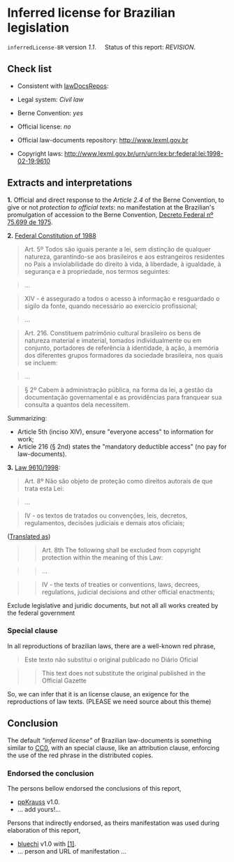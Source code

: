 # Inferred license for Brazilian legislation
`inferredLicense-BR` version *1.1*. &nbsp;&nbsp;&nbsp; Status of this report: *REVISION*.

## Check list
* Consistent with [lawDocsRepos](https://github.com/ppKrauss/openCitation/blob/master/data/lawDocsRepos.csv):

 * Legal system: *Civil law*

 * Berne Convention: *yes*

 * Official license: *no*

 * Official law-documents repository: http://www.lexml.gov.br

* Copyright laws: http://www.lexml.gov.br/urn/urn:lex:br:federal:lei:1998-02-19;9610

## Extracts and interpretations

**1.** Official and direct response to the *Article 2.4* of the Berne Convention, to give or not *protection to official texts*: no manifestation at the Brazilian's promulgation of accession to the Berne Convention, [Decreto Federal nº 75.699 de 1975](http://www.lexml.gov.br/urn/urn:lex:br:federal:decreto:1975-05-06;75699).
<!-- no known direct response expliciting the protection-exclusion of *"official texts" -->

**2.** [Federal Constitution of 1988](http://www.lexml.gov.br/urn/urn:lex:br:federal:constituicao:1988-10-05;1988)

> Art. 5º Todos são iguais perante a lei, sem distinção de qualquer natureza, garantindo-se aos brasileiros e aos estrangeiros residentes no País a inviolabilidade do direito à vida, à liberdade, à igualdade, à segurança e à propriedade, nos termos seguintes:

>  ...

> XIV - é assegurado a todos o acesso à informação e resguardado o sigilo da fonte, quando necessário ao exercício profissional; 

>  ...

>  Art. 216. Constituem patrimônio cultural brasileiro os bens de natureza material e imaterial, tomados individualmente ou em conjunto, portadores de referência à identidade, à ação, à memória dos diferentes grupos formadores da sociedade brasileira, nos quais se incluem: 

> ...

>  § 2º Cabem à administração pública, na forma da lei, a gestão da documentação governamental e as providências para franquear sua consulta a quantos dela necessitem. 

Summarizing: 
* Article 5th (inciso XIV), ensure "everyone access" to information for work;
* Article 216 (§ 2nd) states the "mandatory deductible access" (no pay for law-documents).


**3.** [Law 9610/1998](http://www.lexml.gov.br/urn/urn:lex:br:federal:lei:1998-02-19;9610):

>  Art. 8º Não são objeto de proteção como direitos autorais de que trata esta Lei:

> ...

> IV - os textos de tratados ou convenções, leis, decretos, regulamentos, decisões judiciais e demais atos oficiais;

([Translated as](http://english.tse.jus.br/arquivos/federal-constitution))

>> Art. 8th The following shall be excluded from copyright protection within the meaning of this Law:

>> ...

>> IV - the texts of treaties or conventions, laws, decrees, regulations, judicial decisions and other official enactments;

Exclude legislative and juridic documents, but not all all works created by the federal government

### Special clause
In all reproductions of brazilian laws, there are a well-known red phrase,

> Este texto não substitui o original publicado no Diário Oficial

>  > This text does not substitute the original published in the Official Gazette

So, we can infer  that it is an license clause, an exigence for  the reproductions of law texts. (PLEASE we need source about this theme) 

## Conclusion

The default *"inferred license"* of Brazilian law-documents is something similar to [CC0](https://creativecommons.org/publicdomain/zero/1.0/legalcode),  with an special clause, like an attribution clause, enforcing the use of the red phrase in the distributed copies.

### Endorsed the conclusion
The persons bellow endorsed the conclusions of this report,
* [ppKrauss](https://github.com/ppKrauss) v1.0.
* ... add yours!...

Persons that indirectly endorsed, as theirs manifestation was used during elaboration of this report,
* [bluechi](https://github.com/bluechi) v1.0 with [[1]](https://github.com/okfn/opendefinition/issues/114#issuecomment-122265499).
* ... person and URL of manifestation ...

